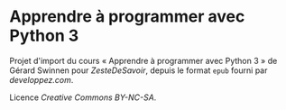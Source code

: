 Apprendre à programmer avec Python 3
====================================

Projet d'import du cours « Apprendre à programmer avec Python 3 » de Gérard Swinnen pour *ZesteDeSavoir*, depuis le format `epub` fourni par *developpez.com*.

Licence *Creative Commons BY-NC-SA*.
